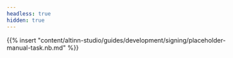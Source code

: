 ```yaml
---
headless: true
hidden: true
---
```


{{% insert "content/altinn-studio/guides/development/signing/placeholder-manual-task.nb.md" %}}